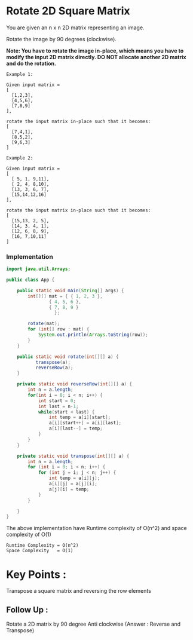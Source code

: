 # Rotate 2D Square Matrix

You are given an n x n 2D matrix representing an image.

Rotate the image by 90 degrees (clockwise).

**Note: You have to rotate the image in-place, which means you have to modify the input 2D matrix directly. DO NOT allocate another 2D matrix and do the rotation.**

```
Example 1:

Given input matrix = 
[
  [1,2,3],
  [4,5,6],
  [7,8,9]
],

rotate the input matrix in-place such that it becomes:
[
  [7,4,1],
  [8,5,2],
  [9,6,3]
]
```
```
Example 2:

Given input matrix =
[
  [ 5, 1, 9,11],
  [ 2, 4, 8,10],
  [13, 3, 6, 7],
  [15,14,12,16]
], 

rotate the input matrix in-place such that it becomes:
[
  [15,13, 2, 5],
  [14, 3, 4, 1],
  [12, 6, 8, 9],
  [16, 7,10,11]
]
```

### Implementation 

```java
import java.util.Arrays;

public class App {

	public static void main(String[] args) {
		int[][] mat = { { 1, 2, 3 }, 
				{ 4, 5, 6 }, 
				{ 7, 8, 9 } 
			      };

		rotate(mat);
		for (int[] row : mat) {
			System.out.println(Arrays.toString(row));
		}
	}

	public static void rotate(int[][] a) {
		   transpose(a);
		   reverseRow(a);
	}

	private static void reverseRow(int[][] a) {
		int n = a.length;
		for(int i = 0; i < n; i++) {
			int start = 0;
			int last = n-1;
			while(start < last) {
				int temp = a[i][start];
				a[i][start++] = a[i][last];
				a[i][last--] = temp;
			}
		}
	}

	private static void transpose(int[][] a) {
		int n = a.length;
		for (int i = 0; i < n; i++) {
			for (int j = i; j < n; j++) {
				int temp = a[i][j];
				a[i][j] = a[j][i];
				a[j][i] = temp;
			}
		}

	}
}

```
The above implementation have Runtime complexity of O(n^2) and space complexity of O(1)
```
Runtime Complexity = O(n^2)
Space Complexity   = O(1)
```

# Key Points :
Transpose a square matrix and reversing the row elements

## Follow Up :
Rotate a 2D matrix by 90 degree Anti clockwise (Answer :  Reverse and Transpose)
